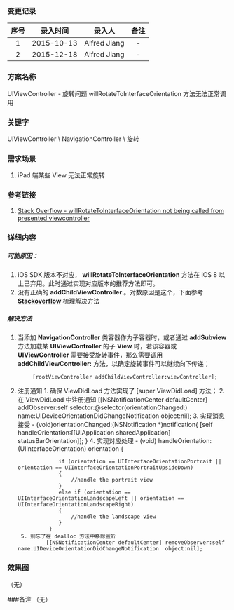 ### 变更记录

| 序号 | 录入时间 | 录入人 | 备注 |
|:--------:|:--------:|:--------:|:--------:|
| 1 | 2015-10-13 | Alfred Jiang | - |
| 2 | 2015-12-18 | Alfred Jiang | - |

### 方案名称

UIViewController - 旋转问题 willRotateToInterfaceOrientation 方法无法正常调用

### 关键字

UIViewController \ NavigationController \ 旋转

### 需求场景
1. iPad 端某些 View 无法正常旋转

### 参考链接

1. [Stack Overflow - willRotateToInterfaceOrientation not being called from presented viewcontroller](http://stackoverflow.com/questions/14170404/willrotatetointerfaceorientation-not-being-called-from-presented-viewcontroller)

### 详细内容

##### 可能原因：
1. iOS SDK 版本不对应， **willRotateToInterfaceOrientation** 方法在 iOS 8 以上已弃用。此时通过实现对应版本的推荐方法即可。
2. 没有正确的 **addChildViewController** 。对数原因是这个，下面参考 [**Stackoverflow**](http://stackoverflow.com/questions/14170404/willrotatetointerfaceorientation-not-being-called-from-presented-viewcontroller) 梳理解决方法

##### 解决方法
1. 当添加 **NavigationController** 类容器作为子容器时，或者通过 **addSubview** 方法加载某 **UIViewController** 的子 **View** 时，若该容器或 **UIViewController** 需要接受旋转事件，那么需要调用 **addChildViewController:** 方法，以确定旋转事件可以继续向下传递；
```
        [rootViewController addChildViewController:viewController];
```
2. 注册通知
        1. 确保 ViewDidLoad 方法实现了 [super ViewDidLoad] 方法；
        2. 在 ViewDidLoad 中注册通知
                [[NSNotificationCenter defaultCenter] addObserver:self  selector:@selector(orientationChanged:)  name:UIDeviceOrientationDidChangeNotification  object:nil];
        3. 实现消息接受
                - (void)orientationChanged:(NSNotification *)notification{
                    [self handleOrientation:[[UIApplication sharedApplication] statusBarOrientation]];
                }
        4. 实现对应处理
                 - (void) handleOrientation:(UIInterfaceOrientation) orientation {

                    if (orientation == UIInterfaceOrientationPortrait || orientation == UIInterfaceOrientationPortraitUpsideDown)
                    {
                        //handle the portrait view
                    }
                    else if (orientation == UIInterfaceOrientationLandscapeLeft || orientation == UIInterfaceOrientationLandscapeRight)
                    {
                        //handle the landscape view
                    }
                 }
        5. 别忘了在 dealloc 方法中移除监听
                [[NSNotificationCenter defaultCenter] removeObserver:self  name:UIDeviceOrientationDidChangeNotification  object:nil];

### 效果图
（无）

###备注
（无）
